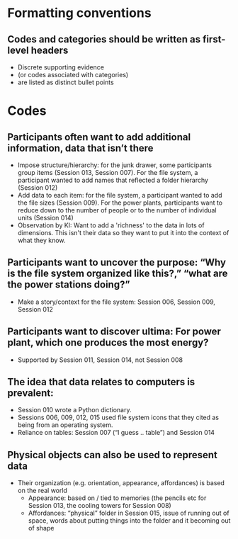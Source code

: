 Formatting conventions
======================

## Codes and categories should be written as first-level headers
  - Discrete supporting evidence
  - (or codes associated with categories)
  - are listed as distinct bullet points

Codes
=====
## Participants often want to add additional information, data that isn’t there
  - Impose structure/hierarchy: for the junk drawer, some participants group items (Session 013, Session 007). For the file system, a participant wanted to add names that reflected a folder hierarchy (Session 012)
  - Add data to each item: for the file system, a participant wanted to add the file sizes (Session 009). For the power plants, participants want to reduce down to the number of people or to the number of individual units (Session 014)
  - Observation by KI: Want to add a 'richness' to the data in lots of dimensions. This isn't their data so they want to put it into the context of what they know.

## Participants want to uncover the purpose: “Why is the file system organized like this?,” “what are the power stations doing?”
  - Make a story/context for the file system: Session 006, Session 009, Session 012

## Participants want to discover ultima: For power plant, which one produces the most energy?   
  - Supported by Session 011, Session 014, not Session 008

## The idea that data relates to computers is prevalent: 
  - Session 010 wrote a Python dictionary. 
  - Sessions 006, 009, 012, 015 used file system icons that they cited as being from an operating system.
  - Reliance on tables: Session 007 (“I guess .. table”) and Session 014

## Physical objects can also be used to represent data
  - Their organization (e.g. orientation, appearance, affordances) is based on the real world
    - Appearance: based on / tied to memories (the pencils etc for Session 013, the cooling towers for Session 008)
    - Affordances: “physical” folder in Session 015, issue of running out of space, words about putting things into the folder and it becoming out of shape
